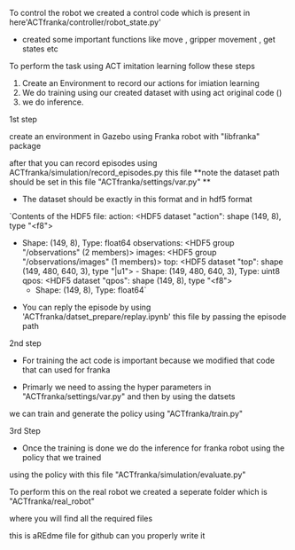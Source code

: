 To control the robot we created a control code which is present in here'ACTfranka/controller/robot_state.py'

* created some important functions like move , gripper movement , get states etc



To perform the task using ACT imitation learning follow these steps

1. Create an Environment to record our actions for imiation learning 
2. We do training using our created dataset with using act original code ()
3. we do inference.


1st step 

create an environment in Gazebo using Franka robot with "libfranka" package

after that you can record episodes using ACTfranka/simulation/record_episodes.py this file **note the dataset path should be set in this file  "ACTfranka/settings/var.py" **


* The dataset should be exactly in this format and in hdf5 format

`Contents of the HDF5 file:
action: <HDF5 dataset "action": shape (149, 8), type "<f8">
  - Shape: (149, 8), Type: float64
observations: <HDF5 group "/observations" (2 members)>
    images: <HDF5 group "/observations/images" (1 members)>
        top: <HDF5 dataset "top": shape (149, 480, 640, 3), type "|u1">
          - Shape: (149, 480, 640, 3), Type: uint8
    qpos: <HDF5 dataset "qpos": shape (149, 8), type "<f8">
      - Shape: (149, 8), Type: float64`



* You can reply the episode by using 'ACTfranka/datset_prepare/replay.ipynb' this file by passing the episode path

2nd step 

* For training the act code is important because we modified that code that can used for franka

* Primarly we need to assing the hyper parameters in "ACTfranka/settings/var.py" and then by using the datsets 

we can train and generate the policy using "ACTfranka/train.py"

3rd Step 

* Once the training is done we do the inference for franka robot using the policy that we trained 

using the policy with this file "ACTfranka/simulation/evaluate.py"




To perform this on the real robot we created a seperate folder which is "ACTfranka/real_robot"

where you will find all the required files



this is aREdme file for github can you properly write it